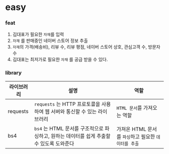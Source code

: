 # easy

### feat

1. 김대표가 필요한 `자재`를 입력
2. `자재` 를 판매중인 네이버 스토어 정보 추출
3. `자재`의 가격(배송비), 리뷰 수, 리뷰 평점, 네이버 스토어 상호, 관심고객 수, 방문자 수
4. 김대표는 최저가로 필요한 `자재` 를 공급 받을 수 있다.

### library

|라이브러리|설명|역할|
|------|---|---|
|requests|`requests` 는 HTTP 프로토콜을 사용하여 웹 서버와 통신할 수 있는 라이브러리|`HTML 문서`를 가져오는 역할|
|bs4|`bs4` 는 HTML 문서를 구조적으로 파싱하고, 원하는 데이터를 쉽게 추출할 수 있도록 도와준다|가져온 HTML 문서를 `파싱`하고 필요한 `데이터를 추출`|